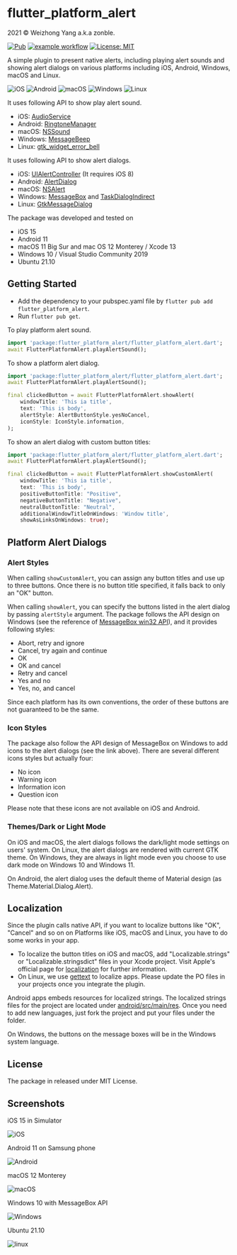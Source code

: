 # flutter_platform_alert

2021 © Weizhong Yang a.k.a zonble.

[![Pub](https://img.shields.io/pub/v/flutter_platform_alert.svg)](https://pub.dartlang.org/packages/flutter_platform_alert) [![example workflow](https://github.com/zonble/flutter_platform_alert/actions/workflows/ci.yaml/badge.svg)](https://github.com/zonble/flutter_platform_alert/actions) [![License: MIT](https://img.shields.io/badge/License-MIT-yellow.svg)](https://github.com/zonble/flutter_platform_alert/blob/main/LICENSE)

A simple plugin to present native alerts, including playing alert sounds and
showing alert dialogs on various platforms including iOS, Android, Windows,
macOS and Linux.

![iOS](https://img.shields.io/badge/iOS-000000?style=for-the-badge&logo=ios&logoColor=white)
![Android](https://img.shields.io/badge/Android-3DDC84?style=for-the-badge&logo=android&logoColor=white)
![macOS](https://img.shields.io/badge/mac%20os-000000?style=for-the-badge&logo=macos&logoColor=F0F0F0)
![Windows](https://img.shields.io/badge/Windows-0078D6?style=for-the-badge&logo=windows&logoColor=white)
![Linux](https://img.shields.io/badge/Linux-FCC624?style=for-the-badge&logo=linux&logoColor=black)

It uses following API to show play alert sound.

- iOS: [AudioService](https://developer.apple.com/documentation/audiotoolbox/1405248-audioservicesplaysystemsound)
- Android: [RingtoneManager](https://developer.android.com/reference/android/media/RingtoneManager)
- macOS: [NSSound](https://developer.apple.com/documentation/appkit/nssound/2903487-beep)
- Windows: [MessageBeep](https://docs.microsoft.com/en-us/windows/win32/api/winuser/nf-winuser-messagebeep)
- Linux: [gtk_widget_error_bell](https://docs.gtk.org/gtk3/method.Widget.error_bell.html)

It uses following API to show alert dialogs.

- iOS: [UIAlertController](https://developer.apple.com/documentation/uikit/uialertcontroller) (It requires iOS 8)
- Android: [AlertDialog](https://developer.android.com/reference/android/app/AlertDialog)
- macOS: [NSAlert](https://developer.apple.com/documentation/appkit/nsalert)
- Windows: [MessageBox](https://docs.microsoft.com/en-us/windows/win32/api/winuser/nf-winuser-messagebox) and
  [TaskDialogIndirect](https://docs.microsoft.com/en-us/windows/win32/api/commctrl/nf-commctrl-taskdialogindirect)
- Linux: [GtkMessageDialog](https://docs.gtk.org/gtk3/class.MessageDialog.html)

The package was developed and tested on

- iOS 15
- Android 11
- macOS 11 Big Sur and mac OS 12 Monterey / Xcode 13
- Windows 10 / Visual Studio Community 2019
- Ubuntu 21.10

## Getting Started

- Add the dependency to your pubspec.yaml file by `flutter pub add flutter_platform_alert`.
- Run `flutter pub get`.

To play platform alert sound.

```dart
import 'package:flutter_platform_alert/flutter_platform_alert.dart';
await FlutterPlatformAlert.playAlertSound();
```

To show a platform alert dialog.

```dart
import 'package:flutter_platform_alert/flutter_platform_alert.dart';
await FlutterPlatformAlert.playAlertSound();

final clickedButton = await FlutterPlatformAlert.showAlert(
    windowTitle: 'This ia title',
    text: 'This is body',
    alertStyle: AlertButtonStyle.yesNoCancel,
    iconStyle: IconStyle.information,
);
```

To show an alert dialog with custom button titles:

```dart
import 'package:flutter_platform_alert/flutter_platform_alert.dart';
await FlutterPlatformAlert.playAlertSound();

final clickedButton = await FlutterPlatformAlert.showCustomAlert(
    windowTitle: 'This ia title',
    text: 'This is body',
    positiveButtonTitle: "Positive",
    negativeButtonTitle: "Negative",
    neutralButtonTitle: "Neutral",
    additionalWindowTitleOnWindows: 'Window title',
    showAsLinksOnWindows: true);
```

## Platform Alert Dialogs

### Alert Styles

When calling `showCustomAlert`, you can assign any button titles and use up to
three buttons. Once there is no button title specified, it falls back to only an
"OK" button.

When calling `showAlert`, you can specify the buttons listed in the alert dialog
by passing `alertStyle` argument. The package follows the API design on Windows
(see the reference of [MessageBox win32
API](https://docs.microsoft.com/en-us/windows/win32/api/winuser/nf-winuser-messagebox)),
and it provides following styles:

- Abort, retry and ignore
- Cancel, try again and continue
- OK
- OK and cancel
- Retry and cancel
- Yes and no
- Yes, no, and cancel

Since each platform has its own conventions, the order of these buttons are not
guaranteed to be the same.

### Icon Styles

The package also follow the API design of MessageBox on Windows to add icons to
the alert dialogs (see the link above). There are several different icons styles
but actually four:

- No icon
- Warning icon
- Information icon
- Question icon

Please note that these icons are not available on iOS and Android.

### Themes/Dark or Light Mode

On iOS and macOS, the alert dialogs follows the dark/light mode settings on
users' system. On Linux, the alert dialogs are rendered with current GTK theme.
On Windows, they are always in light mode even you choose to use dark mode on
Windows 10 and Windows 11.

On Android, the alert dialog uses the default theme of Material design
(as Theme.Material.Dialog.Alert).

## Localization

Since the plugin calls native API, if you want to localize buttons like "OK",
"Cancel" and so on on Platforms like iOS, macOS and Linux, you have to do some
works in your app.

- To localize the button titles on iOS and macOS, add "Localizable.strings" or
  "Localizable.stringsdict" files in your Xcode project. Visit Apple's official
  page for [localization](https://developer.apple.com/localization) for further
  information.
- On Linux, we use [gettext](https://www.gnu.org/software/gettext/) to localize
  apps. Please update the PO files in your projects once you integrate the
  plugin.

Android apps embeds resources for localized strings. The localized strings files
for the project are located under
[android/src/main/res](https://github.com/zonble/flutter_platform_alert/tree/main/android/src/main/res).
Once you need to add new languages, just fork the project and put your files
under the folder.

On Windows, the buttons on the message boxes will be in the Windows system
language.

## License

The package in released under MIT License.

## Screenshots

iOS 15 in Simulator

![iOS](https://raw.githubusercontent.com/zonble/flutter_platform_alert/main/screenshot_ios.png)

Android 11 on Samsung phone

![Android](https://raw.githubusercontent.com/zonble/flutter_platform_alert/main/screenshot_android.jpg)

macOS 12 Monterey

![macOS](https://raw.githubusercontent.com/zonble/flutter_platform_alert/main/screenshot_macos.png)

Windows 10 with MessageBox API

![Windows](https://raw.githubusercontent.com/zonble/flutter_platform_alert/main/screenshot_windows.png)

Ubuntu 21.10

![linux](https://raw.githubusercontent.com/zonble/flutter_platform_alert/main/screenshot_linux.png)
